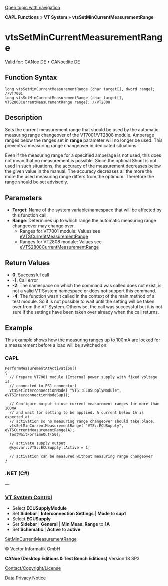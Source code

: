 [Open topic with navigation](../../../../../CANoeDEFamily.htm#Topics/CAPLFunctions/VTSystem/Functions/CAPLfunctionVTSvtsSetMinCurrentMeasurementRange.md)

**CAPL Functions** » **VT System** » **vtsSetMinCurrentMeasurementRange**

# vtsSetMinCurrentMeasurementRange

[Valid for](../../../Shared/FeatureAvailability.md): CANoe DE • CANoe:lite DE

## Function Syntax

```plaintext
long vtsSetMinCurrentMeasurementRange (char target[], dword range); //VT7001
long vtsSetMinCurrentMeasurementRange (char target[], VTS2808CurrentMeasurementRange range); //VT2808
```

## Description

Sets the current measurement range that should be used by the automatic measuring range changeover of the VT7001/VT2808 module. Amperage ranges below the ranges set in **range** parameter will no longer be used. This prevents a measuring range changeover in dedicated situations.

Even if the measuring range for a specified amperage is not used, this does not mean that no measurement is possible. Since the optimal Shunt is not used in such situations, the accuracy of the measurement decreases below the given value in the manual. The accuracy decreases all the more the more the used measuring range differs from the optimum. Therefore the range should be set advisedly.

## Parameters

- **Target**: Name of the system variable/namespace that will be affected by this function call.
- **Range**: Determines up to which range the automatic measuring range changeover may change over.
  - Ranges for VT7001 module: Values see [eVTSCurrentMeasurementRange](../CAPLfunctionsVTSystemEnumeration.md#eVTSCurrentMeasurementRange)
  - Ranges for VT2808 module: Values see [eVTS2808CurrentMeasurementRange](../CAPLfunctionsVTSystemEnumeration.md#eVTS2808CurrentMeasurementRange)

## Return Values

- **0**: Successful call
- **-1**: Call error
- **-2**: The namespace on which the command was called does not exist, is not a valid VT System namespace or does not support this command.
- **-4**: The function wasn't called in the context of the main method of a test module. So it is not possible to wait until the setting will be taken over from the VT System. Otherwise, the call was successful but it is not sure if the settings have been taken over already when the call returns.

## Example

This example shows how the measuring ranges up to 100mA are locked for a measurement before a load will be switched on:

### CAPL

```plaintext
PerformMeasurementAtActivation()
{
  // Prepare VT7001 module (External power supply with fixed voltage is
  // connected to PS1 connector)
  vtsSetInterconnectionMode( "VTS::ECUSupplyModule", eVTSInterconnectionModeSup1);

  // Configure output to use current measurement ranges for more than 100mA
  // and wait for setting to be applied. A current below 1A is expected at
  // activation so no measuring range changeover should take place.
  vtsSetMinCurrentMeasurementRange( "VTS::ECUSupply", eVTSCurrentMeasurementRange1A);
  TestWaitForTimeOut(50);

  // activate supply output
  @sysvar::VTS::ECUSupply::Active = 1;

  // activation can be measured without measuring range changeover
}
```

### .NET (C#)

—

### [VT System Control](../../../CANoeCANalyzer/VTSystem/VTSystemControl/VTSControl.md)

- Select **ECUSupplyModule**
- Set **Sidebar** | **Interconnection Settings** | **Mode** to **sup1**
- Select **ECUSupply**
- Set **Sidebar** | **General** | **Min Meas. Range** to **1A**
- Set **Schematic** | **Active** to **active**

[SetMinCurrentMeasurementRange](CAPLfunctionVTSSetMinCurrentMeasurementRange.md)

© Vector Informatik GmbH

**CANoe (Desktop Editions & Test Bench Editions)** Version 18 SP3

[Contact/Copyright/License](../../../Shared/ContactCopyrightLicense.md)

[Data Privacy Notice](https://www.vector.com/int/en/company/get-info/privacy-policy/)